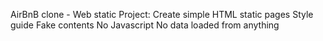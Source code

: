 AirBnB clone - Web static Project:
Create simple HTML static pages
Style guide
Fake contents
No Javascript
No data loaded from anything